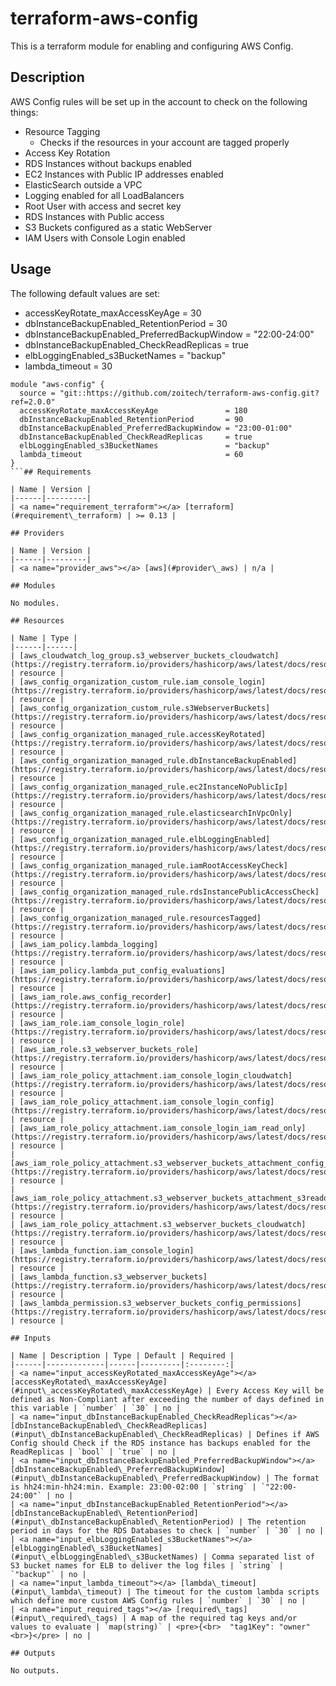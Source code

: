 # terraform-aws-config

This is a terraform module for enabling and configuring AWS Config.

## Description

AWS Config rules will be set up in the account to check on the following things:

* Resource Tagging
   * Checks if the resources in your account are tagged properly
* Access Key Rotation
* RDS Instances without backups enabled
* EC2 Instances with Public IP addresses enabled
* ElasticSearch outside a VPC
* Logging enabled for all LoadBalancers
* Root User with access and secret key
* RDS Instances with Public access
* S3 Buckets configured as a static WebServer
* IAM Users with Console Login enabled

## Usage

The following default values are set:

* accessKeyRotate_maxAccessKeyAge               = 30
* dbInstanceBackupEnabled_RetentionPeriod       = 30
* dbInstanceBackupEnabled_PreferredBackupWindow = "22:00-24:00"
* dbInstanceBackupEnabled_CheckReadReplicas     = true
* elbLoggingEnabled_s3BucketNames               = "backup"
* lambda_timeout                                = 30

```hcl
module "aws-config" {
  source = "git::https://github.com/zoitech/terraform-aws-config.git?ref=2.0.0"
  accessKeyRotate_maxAccessKeyAge               = 180
  dbInstanceBackupEnabled_RetentionPeriod       = 90
  dbInstanceBackupEnabled_PreferredBackupWindow = "23:00-01:00"
  dbInstanceBackupEnabled_CheckReadReplicas     = true
  elbLoggingEnabled_s3BucketNames               = "backup"
  lambda_timeout                                = 60
}
```## Requirements

| Name | Version |
|------|---------|
| <a name="requirement_terraform"></a> [terraform](#requirement\_terraform) | >= 0.13 |

## Providers

| Name | Version |
|------|---------|
| <a name="provider_aws"></a> [aws](#provider\_aws) | n/a |

## Modules

No modules.

## Resources

| Name | Type |
|------|------|
| [aws_cloudwatch_log_group.s3_webserver_buckets_cloudwatch](https://registry.terraform.io/providers/hashicorp/aws/latest/docs/resources/cloudwatch_log_group) | resource |
| [aws_config_organization_custom_rule.iam_console_login](https://registry.terraform.io/providers/hashicorp/aws/latest/docs/resources/config_organization_custom_rule) | resource |
| [aws_config_organization_custom_rule.s3WebserverBuckets](https://registry.terraform.io/providers/hashicorp/aws/latest/docs/resources/config_organization_custom_rule) | resource |
| [aws_config_organization_managed_rule.accessKeyRotated](https://registry.terraform.io/providers/hashicorp/aws/latest/docs/resources/config_organization_managed_rule) | resource |
| [aws_config_organization_managed_rule.dbInstanceBackupEnabled](https://registry.terraform.io/providers/hashicorp/aws/latest/docs/resources/config_organization_managed_rule) | resource |
| [aws_config_organization_managed_rule.ec2InstanceNoPublicIp](https://registry.terraform.io/providers/hashicorp/aws/latest/docs/resources/config_organization_managed_rule) | resource |
| [aws_config_organization_managed_rule.elasticsearchInVpcOnly](https://registry.terraform.io/providers/hashicorp/aws/latest/docs/resources/config_organization_managed_rule) | resource |
| [aws_config_organization_managed_rule.elbLoggingEnabled](https://registry.terraform.io/providers/hashicorp/aws/latest/docs/resources/config_organization_managed_rule) | resource |
| [aws_config_organization_managed_rule.iamRootAccessKeyCheck](https://registry.terraform.io/providers/hashicorp/aws/latest/docs/resources/config_organization_managed_rule) | resource |
| [aws_config_organization_managed_rule.rdsInstancePublicAccessCheck](https://registry.terraform.io/providers/hashicorp/aws/latest/docs/resources/config_organization_managed_rule) | resource |
| [aws_config_organization_managed_rule.resourcesTagged](https://registry.terraform.io/providers/hashicorp/aws/latest/docs/resources/config_organization_managed_rule) | resource |
| [aws_iam_policy.lambda_logging](https://registry.terraform.io/providers/hashicorp/aws/latest/docs/resources/iam_policy) | resource |
| [aws_iam_policy.lambda_put_config_evaluations](https://registry.terraform.io/providers/hashicorp/aws/latest/docs/resources/iam_policy) | resource |
| [aws_iam_role.aws_config_recorder](https://registry.terraform.io/providers/hashicorp/aws/latest/docs/resources/iam_role) | resource |
| [aws_iam_role.iam_console_login_role](https://registry.terraform.io/providers/hashicorp/aws/latest/docs/resources/iam_role) | resource |
| [aws_iam_role.s3_webserver_buckets_role](https://registry.terraform.io/providers/hashicorp/aws/latest/docs/resources/iam_role) | resource |
| [aws_iam_role_policy_attachment.iam_console_login_cloudwatch](https://registry.terraform.io/providers/hashicorp/aws/latest/docs/resources/iam_role_policy_attachment) | resource |
| [aws_iam_role_policy_attachment.iam_console_login_config](https://registry.terraform.io/providers/hashicorp/aws/latest/docs/resources/iam_role_policy_attachment) | resource |
| [aws_iam_role_policy_attachment.iam_console_login_iam_read_only](https://registry.terraform.io/providers/hashicorp/aws/latest/docs/resources/iam_role_policy_attachment) | resource |
| [aws_iam_role_policy_attachment.s3_webserver_buckets_attachment_config_putevaluation](https://registry.terraform.io/providers/hashicorp/aws/latest/docs/resources/iam_role_policy_attachment) | resource |
| [aws_iam_role_policy_attachment.s3_webserver_buckets_attachment_s3readonly](https://registry.terraform.io/providers/hashicorp/aws/latest/docs/resources/iam_role_policy_attachment) | resource |
| [aws_iam_role_policy_attachment.s3_webserver_buckets_cloudwatch](https://registry.terraform.io/providers/hashicorp/aws/latest/docs/resources/iam_role_policy_attachment) | resource |
| [aws_lambda_function.iam_console_login](https://registry.terraform.io/providers/hashicorp/aws/latest/docs/resources/lambda_function) | resource |
| [aws_lambda_function.s3_webserver_buckets](https://registry.terraform.io/providers/hashicorp/aws/latest/docs/resources/lambda_function) | resource |
| [aws_lambda_permission.s3_webserver_buckets_config_permissions](https://registry.terraform.io/providers/hashicorp/aws/latest/docs/resources/lambda_permission) | resource |

## Inputs

| Name | Description | Type | Default | Required |
|------|-------------|------|---------|:--------:|
| <a name="input_accessKeyRotated_maxAccessKeyAge"></a> [accessKeyRotated\_maxAccessKeyAge](#input\_accessKeyRotated\_maxAccessKeyAge) | Every Access Key will be defined as Non-Compliant after exceeding the number of days defined in this variable | `number` | `30` | no |
| <a name="input_dbInstanceBackupEnabled_CheckReadReplicas"></a> [dbInstanceBackupEnabled\_CheckReadReplicas](#input\_dbInstanceBackupEnabled\_CheckReadReplicas) | Defines if AWS Config should Check if the RDS instance has backups enabled for the ReadReplicas | `bool` | `true` | no |
| <a name="input_dbInstanceBackupEnabled_PreferredBackupWindow"></a> [dbInstanceBackupEnabled\_PreferredBackupWindow](#input\_dbInstanceBackupEnabled\_PreferredBackupWindow) | The format is hh24:min-hh24:min. Example: 23:00-02:00 | `string` | `"22:00-24:00"` | no |
| <a name="input_dbInstanceBackupEnabled_RetentionPeriod"></a> [dbInstanceBackupEnabled\_RetentionPeriod](#input\_dbInstanceBackupEnabled\_RetentionPeriod) | The retention period in days for the RDS Databases to check | `number` | `30` | no |
| <a name="input_elbLoggingEnabled_s3BucketNames"></a> [elbLoggingEnabled\_s3BucketNames](#input\_elbLoggingEnabled\_s3BucketNames) | Comma separated list of S3 bucket names for ELB to deliver the log files | `string` | `"backup"` | no |
| <a name="input_lambda_timeout"></a> [lambda\_timeout](#input\_lambda\_timeout) | The timeout for the custom lambda scripts which define more custom AWS Config rules | `number` | `30` | no |
| <a name="input_required_tags"></a> [required\_tags](#input\_required\_tags) | A map of the required tag keys and/or values to evaluate | `map(string)` | <pre>{<br>  "tag1Key": "owner"<br>}</pre> | no |

## Outputs

No outputs.
